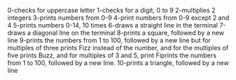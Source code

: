 0-checks for uppercase letter
1-checks for a digit, 0 to 9
2-multiplies 2 integers
3-prints numbers from 0-9
4-print numbers from 0-9 except 2 and 4
5-prints numbers 0-14, 10 times
6-draws a straight line in the terminal
7-draws a diagonal line on the terminal
8-prints a square, followed by a new line
9-prints the numbers from 1 to 100, followed by a new line but for multiples of three prints Fizz instead of the number, and for the multiples of five prints Buzz, and for multiples of 3 and 5, print Fiprints the numbers from 1 to 100, followed by a new line.
10-prints a triangle, followed by a new line

